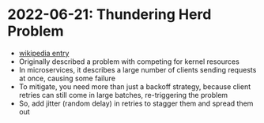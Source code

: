 # 2022-06-21: Thundering Herd Problem

- [wikipedia entry](https://en.wikipedia.org/wiki/Thundering_herd_problem)
- Originally described a problem with competing for kernel resources
- In microservices, it describes a large number of clients sending requests at once, causing some failure
- To mitigate, you need more than just a backoff strategy, because client retries can still come in large batches, re-triggering the problem
- So, add jitter (random delay) in retries to stagger them and spread them out
